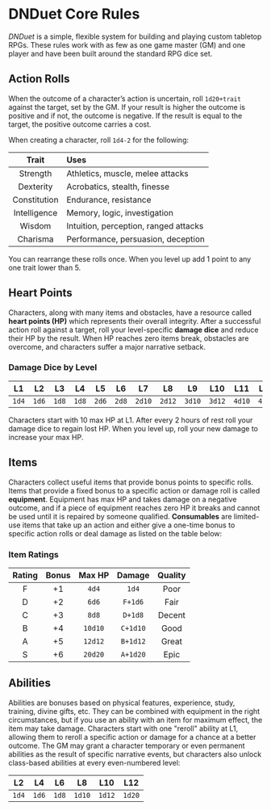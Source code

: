 # DNDuet Core Rules
_DNDuet_ is a simple, flexible system for building and playing custom tabletop RPGs. These rules work with as few as one game master (GM) and one player and have been built around the standard RPG dice set.

## Action Rolls

When the outcome of a character’s action is uncertain, roll `1d20+trait` against the target, set by the GM. If your result is higher the outcome is positive and if not, the outcome is negative. If the result is equal to the target, the positive outcome carries a cost.

When creating a character, roll `1d4-2` for the following:

| Trait | Uses |
|:---:|:--- |
| Strength | Athletics, muscle, melee attacks |
| Dexterity | Acrobatics, stealth, finesse |
| Constitution | Endurance, resistance |
| Intelligence | Memory, logic, investigation |
| Wisdom | Intuition, perception, ranged attacks |
| Charisma | Performance, persuasion, deception |

You can rearrange these rolls once. When you level up add 1 point to any one trait lower than 5.

## Heart Points

Characters, along with many items and obstacles, have a resource called **heart points (HP)** which represents their overall integrity. After a successful action roll against a target, roll your level-specific **damage dice** and reduce their HP by the result. When HP reaches zero items break, obstacles are overcome, and characters suffer a major narrative setback.

### Damage Dice by Level
| L1 | L2 | L3 | L4 | L5 | L6 | L7 | L8 | L9 | L10 | L11 | L12 |
|:---:|:---:|:---:|:---:|:---:|:---:|:---:|:---:|:---:|:---:|:---:|:---:|
| `1d4` | `1d6` | `1d8` | `1d8` | `2d6` | `2d8` | `2d10` | `2d12` | `3d10` | `3d12` | `4d10` | `4d12` |

Characters start with 10 max HP at L1. After every 2 hours of rest roll your damage dice to regain lost HP. When you level up, roll your new damage to increase your max HP.

## Items

Characters collect useful items that provide bonus points to specific rolls. Items that provide a fixed bonus to a specific action or damage roll is called **equipment**. Equipment has max HP and takes damage on a negative outcome, and if a piece of equipment reaches zero HP it breaks and cannot be used until it is repaired by someone qualified. **Consumables** are limited-use items that take up an action and either give a one-time bonus to specific action rolls or deal damage as listed on the table below:

### Item Ratings

| Rating | Bonus | Max HP | Damage | Quality |
|:---:|:---:|:---:|:---:|:---:|
| F | +1 | `4d4` | `1d4` | Poor |  
| D | +2 | `6d6` | `F+1d6` | Fair |
| C | +3 | `8d8` | `D+1d8` | Decent |
| B | +4 | `10d10` | `C+1d10` | Good |
| A | +5 | `12d12` | `B+1d12` |  Great |
| S | +6 | `20d20` | `A+1d20` | Epic |

## Abilities

Abilities are bonuses based on physical features, experience, study, training, divine gifts, etc. They can be combined with equipment in the right circumstances, but if you use an ability with an item for maximum effect, the item may take damage. Characters start with one "reroll" ability at L1, allowing them to reroll a specific action or damage for a chance at a better outcome. The GM may grant a character temporary or even permanent abilities as the result of specific narrative events, but characters also unlock class-based abilities at every even-numbered level:

| L2 | L4 | L6 | L8 | L10 | L12 |
|:---:|:---:|:---:|:---:|:---:|:---:|
| `1d4` | `1d6` | `1d8` | `1d10` | `1d12` | `1d20` |
